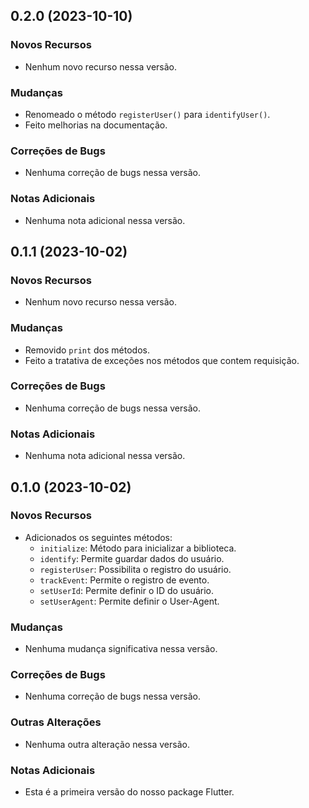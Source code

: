 ## 0.2.0 (2023-10-10)

### Novos Recursos

- Nenhum novo recurso nessa versão.

### Mudanças

- Renomeado o método `registerUser()` para `identifyUser()`.
- Feito melhorias na documentação.

### Correções de Bugs

- Nenhuma correção de bugs nessa versão.

### Notas Adicionais

- Nenhuma nota adicional nessa versão.

## 0.1.1 (2023-10-02)

### Novos Recursos

- Nenhum novo recurso nessa versão.

### Mudanças

- Removido `print` dos métodos.
- Feito a tratativa de exceções nos métodos que contem requisição.

### Correções de Bugs

- Nenhuma correção de bugs nessa versão.

### Notas Adicionais

- Nenhuma nota adicional nessa versão.

## 0.1.0 (2023-10-02)

### Novos Recursos

- Adicionados os seguintes métodos:
  - `initialize`: Método para inicializar a biblioteca.
  - `identify`: Permite guardar dados do usuário.
  - `registerUser`: Possibilita o registro do usuário.
  - `trackEvent`: Permite o registro de evento.
  - `setUserId`: Permite definir o ID do usuário.
  - `setUserAgent`: Permite definir o User-Agent.

### Mudanças

- Nenhuma mudança significativa nessa versão.

### Correções de Bugs

- Nenhuma correção de bugs nessa versão.

### Outras Alterações

- Nenhuma outra alteração nessa versão.

### Notas Adicionais

- Esta é a primeira versão do nosso package Flutter.